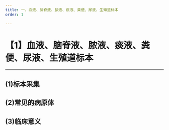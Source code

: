 ```yaml
---
title: 一、血液、脑脊液、脓液、痰液、粪便、尿液、生殖道标本
order: 1

---
```


# 【1】血液、脑脊液、脓液、痰液、粪便、尿液、生殖道标本

<kaodian :text="'微生物学检验记忆卡'" />

<!-- ###### 第三十九章 临床微生物学检验标本的采集

> 微生物学检验 -->

<beitiW/>

---

## (1)标本采集

<son :text="'微生物学检验记忆卡'" text1="(1)标本采集" :textOption="[['掌握','专业知识','专业实践能力'],['掌握','专业知识','专业实践能力'],['熟练掌握','专业知识','专业实践能力']]" />

## (2)常见的病原体

<son :text="'微生物学检验记忆卡'" text1="(2)常见的病原体" :textOption="[['掌握','专业知识','专业实践能力'],['掌握','专业知识','专业实践能力'],['熟练掌握','专业知识','专业实践能力']]" />

## (3)临床意义

<son :text="'微生物学检验记忆卡'" text1="(3)临床意义" :textOption="[['掌握',' 相关专业知识','专业知识'],['掌握',' 相关专业知识','专业知识'],['熟练掌握',' 相关专业知识','专业知识']]" />
